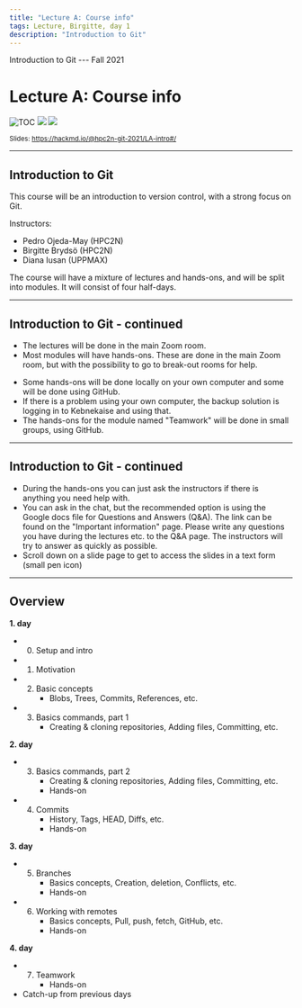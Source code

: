 ```yaml
---
title: "Lecture A: Course info"
tags: Lecture, Birgitte, day 1
description: "Introduction to Git"
---
```


Introduction to Git --- Fall 2021
# Lecture A: Course info

<!-- .slide: data-background="#ffffff" -->

<!-- Lecture material made by Birgitte Brydsö for the version of the course that was given in fall 2020. Lecture was first given by Birgitte Brydsö in fall 2020. 
Minor modifications done for the fall 2021 version of the course. -->

![TOC](https://www.hpc2n.umu.se/sites/default/files/umu-logo-left-se.png)  ![](https://www.hpc2n.umu.se/sites/default/files/hpc2n-logo-text5.png)  ![](https://www.hpc2n.umu.se/sites/default/files/images/SNIC_logo_autocrop.png)

<small>Slides: https://hackmd.io/@hpc2n-git-2021/LA-intro#/</small>

---

## Introduction to Git

<!-- .slide: style="font-size: 30px;" -->

This course will be an introduction to version control, with a strong focus on Git.

Instructors: 
<!--* Mirko Myllykoski (CS and HPC2N)-->
* Pedro Ojeda-May (HPC2N)
* Birgitte Brydsö (HPC2N)
* Diana Iusan (UPPMAX)

The course will have a mixture of lectures and hands-ons, and will be split into modules. It will consist of four half-days. 

---

## Introduction to Git - continued 

<!-- .slide: style="font-size: 30px;" -->

* The lectures will be done in the main Zoom room. 
* Most modules will have hands-ons. These are done in the main Zoom room, but with the possibility to go to break-out rooms for help.
<!--* Each break-out room will have one instructor assigned.-->
* Some hands-ons will be done locally on your own computer and some will be done using GitHub. 
* If there is a problem using your own computer, the backup solution is logging in to Kebnekaise and using that. 
* The hands-ons for the module named "Teamwork" will be done in small groups, using GitHub. 

---

## Introduction to Git - continued 

<!-- .slide: style="font-size: 30px;" -->

* During the hands-ons you can just ask the instructors if there is anything you need help with. 
* You can ask in the chat, but the recommended option is using the Google docs file for Questions and Answers (Q&A). The link can be found on the "Important information" page. Please write any questions you have during the lectures etc. to the Q&A page. The instructors will try to answer as quickly as possible. 
* Scroll down on a slide page to get to access the slides in a text form (small pen icon)


---

## Overview

<!-- .slide: style="font-size: 24px;" -->

**1. day**
* 0. Setup and intro
* 1. Motivation
* 2. Basic concepts
     - Blobs, Trees, Commits, References, etc. 
* 3. Basics commands, part 1
     - Creating & cloning repositories, Adding files, Committing, etc.

**2. day**
* 3. Basics commands, part 2
     - Creating & cloning repositories, Adding files, Committing, etc.
     - Hands-on
* 4. Commits
     - History, Tags, HEAD, Diffs, etc. 
     - Hands-on

**3. day**
* 5. Branches
     - Basics concepts, Creation, deletion, Conflicts, etc. 
     - Hands-on
* 6. Working with remotes
     - Basics concepts, Pull, push, fetch, GitHub, etc. 
     - Hands-on

**4. day**
* 7. Teamwork
     - Hands-on
* Catch-up from previous days
